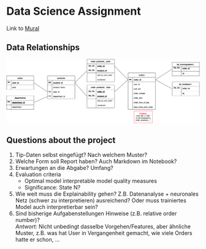 # Data Science Assignment

Link
to [Mural](https://app.mural.co/t/sap10/m/sap10/1716206632221/a37dd7bad0b27f9cfa81c4753374f1210cf6925a?sender=udbcd2399998d4bf1d3a67360)

## Data Relationships

![Data Relations](data/Instacart/data_relations.svg)

## Questions about the project

1. Tip-Daten selbst eingefügt? Nach welchem Muster?
2. Welche Form soll Report haben? Auch Markdown im Notebook?
3. Erwartungen an die Abgabe? Umfang?
4. Evaluation criteria
   - Optimal model interpretable model quality measures
   - Significance: State N?
5. Wie weit muss die Explainability gehen? Z.B. Datenanalyse + neuronales Netz (schwer zu interpretieren) ausreichend? Oder muss trainiertes Model auch interpretierbar sein?
6. Sind bisherige Aufgabenstellungen Hinweise (z.B. relative order number)?  
   *Antwort:* Nicht unbedingt dasselbe Vorgehen/Features, aber ähnliche Muster, z.B. was hat User in Vergangenheit gemacht, wie viele Orders hatte er schon, ...
